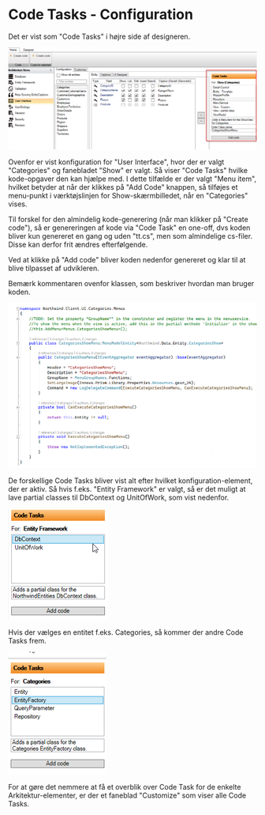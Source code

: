 
# Code Tasks - Configuration

Det er vist som "Code Tasks" i højre side af designeren.

![Alt text](media/CodeTasksConfiguration-2.png)

Ovenfor er vist konfiguration for "User Interface", hvor der er valgt "Categories" og fanebladet "Show" er valgt.
Så viser "Code Tasks" hvilke kode-opgaver den kan hjælpe med. I dette tilfælde er der valgt "Menu item", hvilket betyder at når der klikkes på "Add Code" knappen, så tilføjes et menu-punkt i værktøjslinjen for Show-skærmbilledet, når en "Categories" vises.

Til forskel for den almindelig kode-generering (når man klikker på "Create code"), så er genereringen af kode via "Code Task" en one-off, dvs koden bliver kun genereret en gang og uden "tt.cs", men som almindelige cs-filer. Disse kan derfor frit ændres efterfølgende.

Ved at klikke på "Add code" bliver koden nedenfor genereret og klar til at blive tilpasset af udvikleren.

Bemærk kommentaren ovenfor klassen, som beskriver hvordan man bruger koden.


![Alt text](media/index-2.png)

De forskellige Code Tasks bliver vist alt efter hvilket konfiguration-element, der er aktiv. Så hvis f.eks. "Entity Framework" er valgt, så er det muligt at lave partial classes til DbContext og UnitOfWork, som vist nedenfor.

![Alt text](media/CodeTasksConfiguration-3.png)

Hvis der vælges en entitet f.eks. Categories, så kommer der andre Code Tasks frem.

![Alt text](media/CodeTasksConfiguration-4.png)

For at gøre det nemmere at få et overblik over Code Task for de enkelte Arkitektur-elementer, er der et faneblad "Customize" som viser alle Code Tasks.